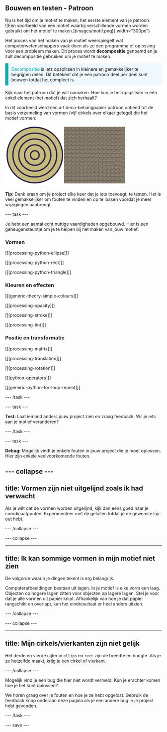 ## Bouwen en testen - Patroon

<div style="display: flex; flex-wrap: wrap">
<div style="flex-basis: 200px; flex-grow: 1; margin-right: 15px;">
Nu is het tijd om je motief te maken, het eerste element van je patroon.
</div>
<div>
![Een voorbeeld van een motief waarbij verschillende vormen worden gebruikt om het motief te maken.](images/motif.png){:width="300px"}
</div>
</div>

Het proces van het maken van je motief weerspiegelt wat computerwetenschappers vaak doen als ze een programma of oplossing voor een probleem maken. Dit proces wordt **decompositie** genoemd en je zult decompositie gebruiken om je motief te maken.

<p style="border-left: solid; border-width:10px; border-color: #0faeb0; background-color: aliceblue; padding: 10px;"><span style="color: #0faeb0">Decompositie</span> is iets opsplitsen in kleinere en gemakkelijker te begrijpen delen. Dit betekent dat je een patroon deel per deel kunt bouwen totdat het compleet is.</p>

Kijk naar het patroon dat je wilt namaken. Hoe kun je het opsplitsen in één enkel element (het motief) dat zich herhaalt?

In dit voorbeeld werd een art deco-behangpapier patroon ontleed tot de basis verzameling van vormen (vijf cirkels over elkaar gelegd) die het motief vormen:

![Een enkel motief van vijf cirkels naast een afbeelding van het volledige art deco patroon met veel kopieën van het motief.](images/motif-pattern.png)

**Tip:** Denk eraan om je project elke keer dat je iets toevoegt, te testen. Het is veel gemakkelijker om fouten te vinden en op te lossen voordat je meer wijzigingen aanbrengt.

--- task ---

Je hebt een aantal echt nuttige vaardigheden opgebouwd. Hier is een geheugensteuntje om je te helpen bij het maken van jouw motief:

### Vormen

[[[processing-python-ellipse]]]

[[[processing-python-rect]]]

[[[processing-python-triangle]]]

### Kleuren en effecten

[[[generic-theory-simple-colours]]]

[[[processing-opacity]]]

[[[processing-stroke]]]

[[[processing-tint]]]

### Positie en transformatie

[[[processing-matrix]]]

[[[processing-translation]]]

[[[processing-rotation]]]

[[[python-operators]]]

[[[generic-python-for-loop-repeat]]]

--- /task ---

--- task ---

**Test:** Laat iemand anders jouw project zien en vraag feedback. Wil je iets aan je motief veranderen?

--- /task ---

--- task ---

**Debug:** Mogelijk vindt je enkele fouten in jouw project die je moet oplossen. Hier zijn enkele veelvoorkomende fouten.

--- collapse ---
---
title: Vormen zijn niet uitgelijnd zoals ik had verwacht
---

Als je wilt dat de vormen worden uitgelijnd, kijk dan eens goed naar je coördinaatpunten. Experimenteer met de getallen totdat je de gewenste lay-out hebt.

--- /collapse ---

--- collapse ---

---
title: Ik kan sommige vormen in mijn motief niet zien
---

De volgorde waarin je dingen tekent is erg belangrijk.

Computerafbeeldingen bestaan uit lagen. In je motief is elke vorm een laag. Objecten op hogere lagen zitten voor objecten op lagere lagen. Stel je voor dat je alle vormen uit papier knipt. Afhankelijk van hoe je dat papier rangschikt en overlapt, kan het eindresultaat er heel anders uitzien.

--- /collapse ---

--- collapse ---

---
title: Mijn cirkels/vierkanten zijn niet gelijk
---

Het derde en vierde cijfer in `ellips` en `rect` zijn de breedte en hoogte. Als je ze hetzelfde maakt, krijg je een cirkel of vierkant.

--- /collapse ---

Mogelijk vind je een bug die hier niet wordt vermeld. Kun je erachter komen hoe je het kunt oplossen?

We horen graag over je fouten en hoe je ze hebt opgelost. Gebruik de feedback knop onderaan deze pagina als je een andere bug in je project hebt gevonden.

--- /task ---

--- save ---
